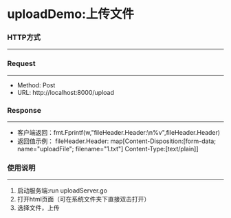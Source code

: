 uploadDemo:上传文件
==================

### HTTP方式
------------------

### Request
------------------

* Method: Post
* URL: http://localhost:8000/upload

### Response
------------------

* 客户端返回：fmt.Fprintf(w,"fileHeader.Header:\n%v",fileHeader.Header)
* 返回值示例：
fileHeader.Header:
map[Content-Disposition:[form-data; name="uploadFile"; filename="1.txt"] Content-Type:[text/plain]]


### 使用说明
-------------------

1. 启动服务端:run uploadServer.go
2. 打开html页面（可在系统文件夹下直接双击打开）
3. 选择文件，上传
